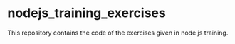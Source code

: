 # nodejs_training_exercises
This repository contains the code of the exercises given in node js training.
